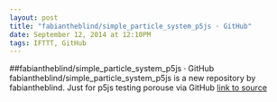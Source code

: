 ```yaml
---
layout: post
title: "fabiantheblind/simple_particle_system_p5js · GitHub"
date: September 12, 2014 at 12:10PM
tags: IFTTT, GitHub
---
```

##fabiantheblind/simple_particle_system_p5js · GitHub
fabiantheblind/simple_particle_system_p5js is a new repository by fabiantheblind. Just for p5js testing porouse via GitHub
[link to source](http://ift.tt/1tGien8) 
